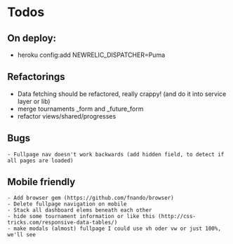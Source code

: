 Todos
====================

On deploy:
---------------------
  - heroku config:add NEWRELIC_DISPATCHER=Puma

Refactorings
---------------------
  - Data fetching should be refactored, really crappy! (and do it into service layer or lib)
  - merge tournaments _form and _future_form
  - refactor views/shared/progresses


Bugs
----

	- Fullpage nav doesn't work backwards (add hidden field, to detect if all pages are loaded)

Mobile friendly
-----------------

	- Add browser gem (https://github.com/fnando/browser)
	- Delete fullpage navigation on mobile
	- Stack all dashboard elems beneath each other
	- hide some tournament information or like this (http://css-tricks.com/responsive-data-tables/)
	- make modals (almost) fullpage I could use vh oder vw or just 100%, we'll see